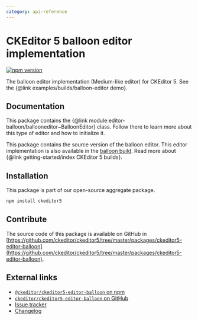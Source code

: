 ```yaml
---
category: api-reference
---
```


# CKEditor&nbsp;5 balloon editor implementation

[![npm version](https://badge.fury.io/js/%40ckeditor%2Fckeditor5-editor-balloon.svg)](https://www.npmjs.com/package/@ckeditor/ckeditor5-editor-balloon)

The balloon editor implementation (Medium-like editor) for CKEditor&nbsp;5. See the {@link examples/builds/balloon-editor demo}.

## Documentation

This package contains the {@link module:editor-balloon/ballooneditor~BalloonEditor} class. Follow there to learn more about this type of editor and how to initialize it.

This package contains the source version of the balloon editor. This editor implementation is also available in the [balloon build](https://www.npmjs.com/package/@ckeditor/ckeditor5-build-balloon). Read more about {@link getting-started/index CKEditor&nbsp;5 builds}.

## Installation

This package is part of our open-source aggregate package.

```bash
npm install ckeditor5
```

## Contribute

The source code of this package is available on GitHub in [https://github.com/ckeditor/ckeditor5/tree/master/packages/ckeditor5-editor-balloon](https://github.com/ckeditor/ckeditor5/tree/master/packages/ckeditor5-editor-balloon).

## External links

* [`@ckeditor/ckeditor5-editor-balloon` on npm](https://www.npmjs.com/package/@ckeditor/ckeditor5-editor-balloon)
* [`ckeditor/ckeditor5-editor-balloon` on GitHub](https://github.com/ckeditor/ckeditor5/tree/master/packages/ckeditor5-editor-balloon)
* [Issue tracker](https://github.com/ckeditor/ckeditor5/issues)
* [Changelog](https://github.com/ckeditor/ckeditor5/blob/master/CHANGELOG.md)
